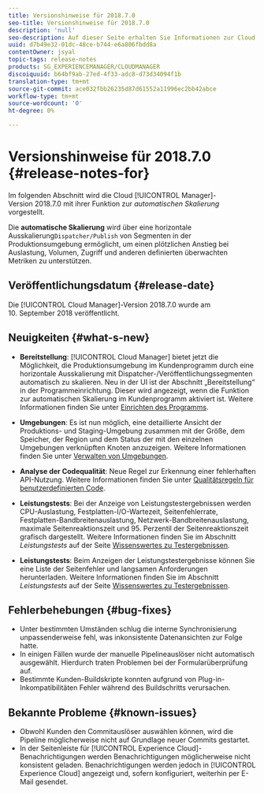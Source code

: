 ```yaml
---
title: Versionshinweise für 2018.7.0
seo-title: Versionshinweise für 2018.7.0
description: 'null'
seo-description: Auf dieser Seite erhalten Sie Informationen zur Cloud Manager-Version 2018.7.0.
uuid: d7b49e32-01dc-48ce-b744-e6a806fbdd8a
contentOwner: jsyal
topic-tags: release-notes
products: SG_EXPERIENCEMANAGER/CLOUDMANAGER
discoiquuid: b64bf9ab-27ed-4f33-adc8-d73d34094f1b
translation-type: tm+mt
source-git-commit: ace032fbb26235d87d61552a11996ec2bb42abce
workflow-type: tm+mt
source-wordcount: '0'
ht-degree: 0%

---
```



# Versionshinweise für 2018.7.0 {#release-notes-for}

Im folgenden Abschnitt wird die Cloud [!UICONTROL Manager]-Version 2018.7.0 mit ihrer Funktion zur *automatischen Skalierung* vorgestellt.

Die **automatische Skalierung** wird über eine horizontale Ausskalierung`Dispatcher/Publish` von Segmenten in der Produktionsumgebung ermöglicht, um einen plötzlichen Anstieg bei Auslastung, Volumen, Zugriff und anderen definierten überwachten Metriken zu unterstützen.

## Veröffentlichungsdatum {#release-date}

Die [!UICONTROL Cloud Manager]-Version 2018.7.0 wurde am 10. September 2018 veröffentlicht.

## Neuigkeiten {#what-s-new}

* **Bereitstellung**: [!UICONTROL Cloud Manager] bietet jetzt die Möglichkeit, die Produktionsumgebung im Kundenprogramm durch eine horizontale Ausskalierung mit Dispatcher-/Veröffentlichungssegmenten automatisch zu skalieren. Neu in der UI ist der Abschnitt „Bereitstellung“ in der Programmeinrichtung. Dieser wird angezeigt, wenn die Funktion zur automatischen Skalierung im Kundenprogramm aktiviert ist. Weitere Informationen finden Sie unter [Einrichten des Programms](setting-up-program.md).

* **Umgebungen**: Es ist nun möglich, eine detaillierte Ansicht der Produktions- und Staging-Umgebung zusammen mit der Größe, dem Speicher, der Region und dem Status der mit den einzelnen Umgebungen verknüpften Knoten anzuzeigen. Weitere Informationen finden Sie unter [Verwalten von Umgebungen](manage-your-environment.md).

* **Analyse der Codequalität**: Neue Regel zur Erkennung einer fehlerhaften API-Nutzung. Weitere Informationen finden Sie unter [Qualitätsregeln für benutzerdefinierten Code](custom-code-quality-rules.md).

* **Leistungstests**: Bei der Anzeige von Leistungstestergebnissen werden CPU-Auslastung, Festplatten-I/O-Wartezeit, Seitenfehlerrate, Festplatten-Bandbreitenauslastung, Netzwerk-Bandbreitenauslastung, maximale Seitenreaktionszeit und 95. Perzentil der Seitenreaktionszeit grafisch dargestellt. Weitere Informationen finden Sie im Abschnitt *Leistungstests* auf der Seite [Wissenswertes zu Testergebnissen](understand-your-test-results.md).

* **Leistungstests**: Beim Anzeigen der Leistungstestergebnisse können Sie eine Liste der Seitenfehler und langsamen Anforderungen herunterladen. Weitere Informationen finden Sie im Abschnitt *Leistungstests* auf der Seite [Wissenswertes zu Testergebnissen](understand-your-test-results.md).

## Fehlerbehebungen {#bug-fixes}

* Unter bestimmten Umständen schlug die interne Synchronisierung unpassenderweise fehl, was inkonsistente Datenansichten zur Folge hatte.
* In einigen Fällen wurde der manuelle Pipelineauslöser nicht automatisch ausgewählt. Hierdurch traten Problemen bei der Formularüberprüfung auf.
* Bestimmte Kunden-Buildskripte konnten aufgrund von Plug-in-Inkompatibilitäten Fehler während des Buildschritts verursachen.

## Bekannte Probleme {#known-issues}

* Obwohl Kunden den Commitauslöser auswählen können, wird die Pipeline möglicherweise nicht auf Grundlage neuer Commits gestartet.
* In der Seitenleiste für [!UICONTROL Experience Cloud]-Benachrichtigungen werden Benachrichtigungen möglicherweise nicht konsistent geladen. Benachrichtigungen werden jedoch in [!UICONTROL Experience Cloud] angezeigt und, sofern konfiguriert, weiterhin per E-Mail gesendet.


